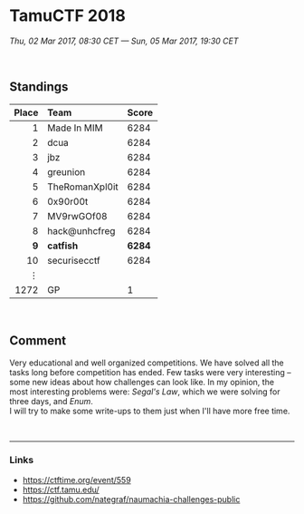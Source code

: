 # TamuCTF 2018
*Thu, 02 Mar 2017, 08:30 CET — Sun, 05 Mar 2017, 19:30 CET*


&nbsp; 
## Standings

Place | Team | Score
---: | :--- | :---
1 | Made In MIM | 6284
2 | dcua | 6284
3 | jbz | 6284
4 | greunion | 6284
5 | TheRomanXpl0it | 6284
6 | 0x90r00t | 6284
7 | MV9rwGOf08 | 6284
8 | hack@unhcfreg | 6284
**9** | **catfish** | **6284**
10 | securisecctf | 6284
&vellip; | | 
1272 | GP | 1 

&nbsp;

## Comment
Very educational and well organized competitions. We have solved all the tasks long before competition has ended. Few tasks were very interesting &ndash; some new ideas about how challenges can look like. In my opinion, the most interesting problems were: *Segal's Law*, which we were solving for three days, and *Enum*.  
I will try to make some write-ups to them just when I'll have more free time.


&nbsp;
&nbsp;
____

### Links
- https://ctftime.org/event/559
- https://ctf.tamu.edu/
- https://github.com/nategraf/naumachia-challenges-public